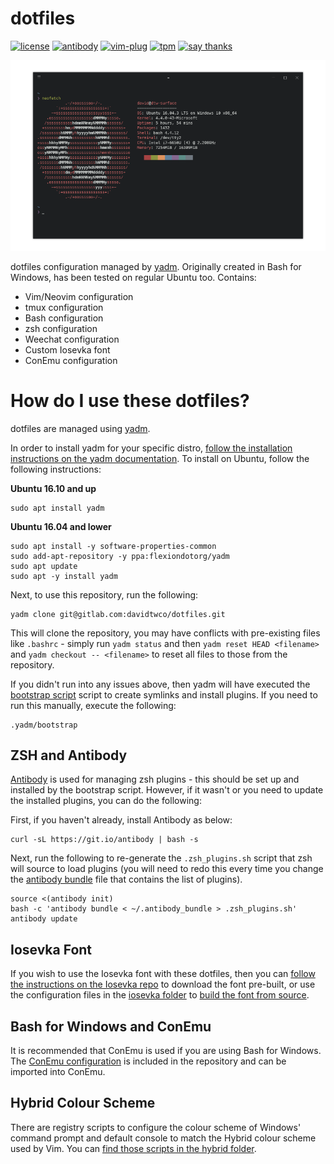 # dotfiles
[![license][license-badge]][license]
[![antibody][ab-badge]][ab]
[![vim-plug][vp-badge]][vp]
[![tpm][tpm-badge]][tpm]
[![say thanks][st-badge]][st]

<p align="center">
  <img alt="Screenshot" src=".yadm/screenshot.png" />
</p>

dotfiles configuration managed by [yadm](https://thelocehiliosan.github.io/yadm/). Originally created in Bash for Windows, has been tested on regular Ubuntu too. Contains:

- Vim/Neovim configuration
- tmux configuration
- Bash configuration
- zsh configuration
- Weechat configuration
- Custom Iosevka font
- ConEmu configuration

[license]: https://github.com/davidtwco/dotfiles
[license-badge]: https://img.shields.io/github/license/davidtwco/dotfiles.svg?style=flat-square
[ab]: https://github.com/getantibody/antibody
[ab-badge]: https://img.shields.io/badge/powered%20by-antibody-blue.svg?style=flat-square
[vp]: https://github.com/junegunn/vim-plug
[vp-badge]: https://img.shields.io/badge/powered%20by-vim--plug-blue.svg?style=flat-square
[tpm]: https://github.com/tmux-plugins/tpm
[tpm-badge]: https://img.shields.io/badge/powered%20by-tpm-blue.svg?style=flat-square
[st]: https://saythanks.io/to/davidtwco
[st-badge]: https://img.shields.io/badge/Say%20Thanks-!-1EAEDB.svg?style=flat-square

# How do I use these dotfiles?
dotfiles are managed using [yadm](https://thelocehiliosan.github.io/yadm).

In order to install yadm for your specific distro, [follow the installation instructions on the yadm documentation](https://thelocehiliosan.github.io/yadm/docs/install). To install on Ubuntu, follow the following instructions:

**Ubuntu 16.10 and up**
```
sudo apt install yadm
```

**Ubuntu 16.04 and lower**
```
sudo apt install -y software-properties-common
sudo add-apt-repository -y ppa:flexiondotorg/yadm
sudo apt update
sudo apt -y install yadm
```

Next, to use this repository, run the following:

```
yadm clone git@gitlab.com:davidtwco/dotfiles.git
```

This will clone the repository, you may have conflicts with pre-existing files like `.bashrc` - simply run `yadm status` and then `yadm reset HEAD <filename>` and `yadm checkout -- <filename>` to reset all files to those from the repository.

If you didn't run into any issues above, then yadm will have executed the [bootstrap script](.yadm/bootstrap) script to create symlinks and install plugins. If you need to run this manually, execute the following:

```
.yadm/bootstrap
```

## ZSH and Antibody
[Antibody](https://github.com/getantibody/antibody) is used for managing zsh plugins - this should be set up and installed by the bootstrap script. However, if it wasn't or you need to update the installed plugins, you can do the following:

First, if you haven't already, install Antibody as below:

```
curl -sL https://git.io/antibody | bash -s
```

Next, run the following to re-generate the `.zsh_plugins.sh` script that zsh will source to load plugins (you will need to redo this every time you change the [antibody bundle](.antibody_bundle) file that contains the list of plugins).

```
source <(antibody init)
bash -c 'antibody bundle < ~/.antibody_bundle > .zsh_plugins.sh'
antibody update
```

## Iosevka Font
If you wish to use the Iosevka font with these dotfiles, then you can [follow the instructions on the Iosevka repo](https://github.com/be5invis/Iosevka#installation) to download the font pre-built, or use the configuration files in the [iosevka folder](.yadm/iosevka) to [build the font from source](https://github.com/be5invis/Iosevka#build-your-own-style).

## Bash for Windows and ConEmu
It is recommended that ConEmu is used if you are using Bash for Windows. The [ConEmu configuration](.ConEmu.xml) is included in the repository and can be imported into ConEmu.

## Hybrid Colour Scheme
There are registry scripts to configure the colour scheme of Windows' command prompt and default console to match the Hybrid colour scheme used by Vim. You can [find those scripts in the hybrid folder](.yadm/hybrid).

